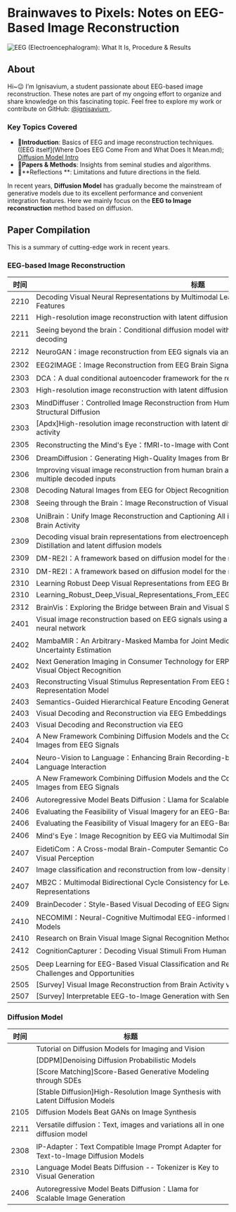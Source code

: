 # Brainwaves to Pixels: Notes on EEG-Based Image Reconstruction 

![EEG (Electroencephalogram): What It Is, Procedure & Results](https://my.clevelandclinic.org/-/scassets/images/org/health/articles/9656-electroencephalogram-eeg)

## About

Hi~😉 I’m Ignisavium, a student passionate about EEG-based image reconstruction. These notes are part of my ongoing effort to organize and share knowledge on this fascinating topic. Feel free to explore my work or contribute on GitHub: [@ignisavium ](https://github.com/ignisavium). 

### Key Topics Covered

- 🧠**Introduction**: Basics of EEG and image reconstruction techniques. ([EEG itself](Where Does EEG Come From and What Does It Mean.md); [Diffusion Model Intro](https://arxiv.org/pdf/2403.18103)
- 📘**Papers & Methods**: Insights from seminal studies and algorithms.
- 🤔**Reflections **: Limitations and future directions in the field.

In recent years, **Diffusion Model** has gradually become the mainstream of generative models due to its excellent performance and convenient integration features. Here we mainly focus on the **EEG to Image reconstruction** method based on diffusion.

## Paper Compilation

This is a summary of cutting-edge work in recent years.

### EEG-based Image Reconstruction

| 时间 | 标题                                                         |
| ---- | ------------------------------------------------------------ |
| 2210 | Decoding Visual Neural Representations by Multimodal Learning of Brain-Visual-Linguistic Features |
| 2211 | High-resolution image reconstruction with latent diffusion models from human brain activity |
| 2211 | Seeing beyond the brain：Conditional diffusion model with sparse masked modeling for vision decoding |
| 2212 | NeuroGAN：image reconstruction from EEG signals via an attention-based GAN |
| 2302 | EEG2IMAGE：Image Reconstruction from EEG Brain Signals       |
| 2303 | DCA：A dual conditional autoencoder framework for the reconstruction from EEG into image |
| 2303 | High-resolution image reconstruction with latent diffusion models from human brain activity |
| 2303 | MindDiffuser：Controlled Image Reconstruction from Human Brain Activity with Semantic and Structural Diffusion |
| 2303 | [Apdx]High-resolution image reconstruction with latent diffusion models from human brain activity |
| 2305 | Reconstructing the Mind's Eye：fMRI-to-Image with Contrastive Learning and Diffusion Priors |
| 2306 | DreamDiffusion：Generating High-Quality Images from Brain EEG Signals |
| 2306 | Improving visual image reconstruction from human brain activity using latent diffusion models via multiple decoded inputs |
| 2308 | Decoding Natural Images from EEG for Object Recognition      |
| 2308 | Seeing through the Brain：Image Reconstruction of Visual Perception from Human Brain Signals |
| 2308 | UniBrain：Unify Image Reconstruction and Captioning All in One Diffusion Model from Human Brain Activity |
| 2309 | Decoding visual brain representations from electroencephalography through Knowledge Distillation and latent diffusion models |
| 2309 | DM-RE2I：A framework based on diffusion model for the reconstruction from EEG to image |
| 2310 | DM-RE2I：A framework based on diffusion model for the reconstruction from EEG to image |
| 2310 | Learning Robust Deep Visual Representations from EEG Brain Recordings |
| 2310 | Learning_Robust_Deep_Visual_Representations_From_EEG_Brain_Recordings_WACV_2024_paper |
| 2312 | BrainVis：Exploring the Bridge between Brain and Visual Signals via Image Reconstruction |
| 2401 | Visual image reconstruction based on EEG signals using a generative adversarial and deep fuzzy neural network |
| 2402 | MambaMIR：An Arbitrary-Masked Mamba for Joint Medical Image Reconstruction and Uncertainty Estimation |
| 2402 | Next Generation Imaging in Consumer Technology for ERP Detection-Based EEG Cross-Subject Visual Object Recognition |
| 2403 | Reconstructing Visual Stimulus Representation From EEG Signals Based on Deep Visual Representation Model |
| 2403 | Semantics-Guided Hierarchical Feature Encoding Generative Adversarial Network for fMRI2img |
| 2403 | Visual Decoding and Reconstruction via EEG Embeddings with Guided Diffusion |
| 2403 | Visual Decoding and Reconstruction via EEG                   |
| 2404 | A New Framework Combining Diffusion Models and the Convolution Classifier for Generating Images from EEG Signals |
| 2404 | Neuro-Vision to Language：Enhancing Brain Recording-based Visual Reconstruction and Language Interaction |
| 2405 | A New Framework Combining Diffusion Models and the Convolution Classifier for Generating Images from EEG Signals |
| 2406 | Autoregressive Model Beats Diffusion：Llama for Scalable Image Generation |
| 2406 | Evaluating the Feasibility of Visual Imagery for an EEG-Based Brain–Computer Interface |
| 2406 | Evaluating the Feasibility of Visual Imagery for an EEG-Based Brain–Computer Interfacepfd |
| 2406 | Mind's Eye：Image Recognition by EEG via Multimodal Similarity-Keeping Contrastive Learning |
| 2407 | EidetiCom：A Cross-modal Brain-Computer Semantic Communication Paradigm for Decoding Visual Perception |
| 2407 | Image classification and reconstruction from low-density EEG |
| 2407 | MB2C：Multimodal Bidirectional Cycle Consistency for Learning Robust Visual Neural Representations |
| 2409 | BrainDecoder：Style-Based Visual Decoding of EEG Signals     |
| 2410 | NECOMIMI：Neural-Cognitive Multimodal EEG-informed Image Generation with Diffusion Models |
| 2410 | Research on Brain Visual Image Signal Recognition Method Based on Deep Neural Network |
| 2412 | CognitionCapturer：Decoding Visual Stimuli From Human EEG Signal With Multimodal Information |
| 2505 | Deep Learning for EEG-Based Visual Classification and Reconstruction：Panorama, Trends, Challenges and Opportunities |
| 2505 | [Survey] Visual Image Reconstruction from Brain Activity via Latent Representation |
| 2507 | [Survey] Interpretable EEG-to-Image Generation with Semantic Prompts |

### Diffusion Model

| 时间 | 标题                                                         |
| ---- | ------------------------------------------------------------ |
|      | Tutorial on Diffusion Models for Imaging and Vision          |
|      | [DDPM]Denoising Diffusion Probabilistic Models               |
|      | [Score Matching]Score-Based Generative Modeling through SDEs |
|      | [Stable Diffusion]High-Resolution Image Synthesis with Latent Diffusion Models |
| 2105 | Diffusion Models Beat GANs on Image Synthesis                |
| 2211 | Versatile diffusion：Text, images and variations all in one diffusion model |
| 2308 | IP-Adapter：Text Compatible Image Prompt Adapter for Text-to-Image Diffusion Models |
| 2310 | Language Model Beats Diffusion -- Tokenizer is Key to Visual Generation |
| 2406 | Autoregressive Model Beats Diffusion：Llama for Scalable Image Generation |

## 
